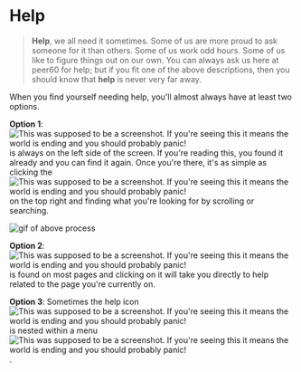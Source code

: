 # Help

>**Help**, we all need it sometimes. Some of us are more proud to ask someone for it than others. Some of us work odd hours. Some of us like to figure things out on our own. You can always ask us here at peer60 for help; but if you fit one of the above descriptions, then you should know that **help** is never very far away.

 When you find yourself needing help, you'll almost always have at least two options.

**Option 1**: ![This was supposed to be a screenshot. If you're seeing this it means the world is ending and you should probably panic!](https://s3.amazonaws.com/peer60_organizations/documentation+tbd/Nav+Help.png "Nav Bar Help") is always on the left side of the screen. If you're reading this, you found it already and you can find it again. Once you're there, it's as simple as clicking the ![This was supposed to be a screenshot. If you're seeing this it means the world is ending and you should probably panic!](https://s3.amazonaws.com/peer60_organizations/documentation+tbd/Hamburger.png "Hamburger Button") on the top right and finding what you're looking for by scrolling or searching.

![gif of above process](process.gif)

**Option 2**: ![This was supposed to be a screenshot. If you're seeing this it means the world is ending and you should probably panic!](https://s3.amazonaws.com/peer60_organizations/documentation+tbd/Help+Icon.png "Help Icon") is found on most pages and clicking on it will take you directly to help related to the page you're currently on. 

**Option 3**: Sometimes the help icon ![This was supposed to be a screenshot. If you're seeing this it means the world is ending and you should probably panic!](https://s3.amazonaws.com/peer60_organizations/documentation+tbd/Help+Icon.png "Help Icon")  is nested within a menu ![This was supposed to be a screenshot. If you're seeing this it means the world is ending and you should probably panic!](https://s3.amazonaws.com/peer60_organizations/documentation+tbd/Hamburger.png "Hamburger Button") .









